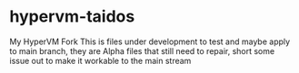 # hypervm-taidos
My HyperVM Fork
This is files under development to test and maybe apply to main branch, they are Alpha files that still need to repair, short some issue out to make it workable to the main stream
